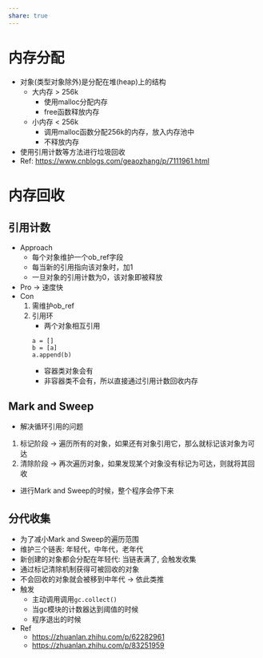 ```yaml
---
share: true
---
```

# 内存分配
- 对象(类型对象除外)是分配在堆(heap)上的结构
	- 大内存 > 256k
		- 使用malloc分配内存
		- free函数释放内存
	- 小内存 < 256k
		- 调用malloc函数分配256k的内存，放入内存池中
		- 不释放内存
- 使用引用计数等方法进行垃圾回收
- Ref: https://www.cnblogs.com/geaozhang/p/7111961.html

# 内存回收

## 引用计数
- Approach
	- 每个对象维护一个ob_ref字段
	- 每当新的引用指向该对象时，加1
	- 一旦对象的引用计数为0，该对象即被释放
- Pro → 速度快
- Con
	1. 需维护ob_ref
	2. 引用环
		- 两个对象相互引用
		```
		a = []
		b = [a]
		a.append(b)
		```
		- 容器类对象会有
		- 非容器类不会有，所以直接通过引用计数回收内存

## Mark and Sweep
- 解决循环引用的问题
1. 标记阶段 → 遍历所有的对象，如果还有对象引用它，那么就标记该对象为可达
2. 清除阶段 → 再次遍历对象，如果发现某个对象没有标记为可达，则就将其回收
- 进行Mark and Sweep的时候，整个程序会停下来

## 分代收集
- 为了减小Mark and Sweep的遍历范围
- 维护三个链表: 年轻代，中年代，老年代
- 新创建的对象都会分配在年轻代: 当链表满了, 会触发收集
- 通过标记清除机制获得可被回收的对象
- 不会回收的对象就会被移到中年代 → 依此类推
- 触发
	- 主动调用调用`gc.collect()`
	- 当gc模块的计数器达到阈值的时候
	- 程序退出的时候
- Ref
	- https://zhuanlan.zhihu.com/p/62282961
	- https://zhuanlan.zhihu.com/p/83251959